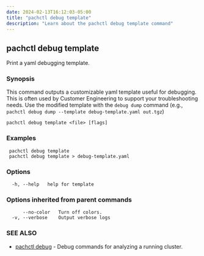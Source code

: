 ```yaml
---
date: 2024-02-13T16:12:03-05:00
title: "pachctl debug template"
description: "Learn about the pachctl debug template command"
---
```


## pachctl debug template

Print a yaml debugging template.

### Synopsis

This command outputs a customizable yaml template useful for debugging. This is often used by Customer Engineering to support your troubleshooting needs. 
Use the modified template with the `debug dump` command (e.g., `pachctl debug dump --template debug-template.yaml out.tgz`) 


```
pachctl debug template <file> [flags]
```

### Examples

```
 pachctl debug template 
 pachctl debug template > debug-template.yaml

```

### Options

```
  -h, --help   help for template
```

### Options inherited from parent commands

```
      --no-color   Turn off colors.
  -v, --verbose    Output verbose logs
```

### SEE ALSO

* [pachctl debug](../pachctl_debug)	 - Debug commands for analyzing a running cluster.

